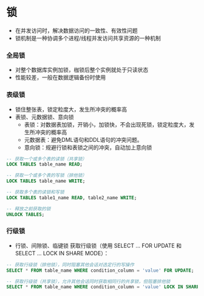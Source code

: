 # 锁

- 在并发访问时，解决数据访问的一致性、有效性问题
- 锁机制是一种协调多个进程/线程并发访问共享资源的一种机制

### 全局锁
- 对整个数据库实例加锁，枷锁后整个实例就处于只读状态
- 性能较差，一般在数据逻辑备份时使用

### 表级锁
- 锁住整张表，锁定粒度大，发生所冲突的概率高
- 表锁、元数据锁、意向锁
    - 表锁：对数据表加锁，开销小，加锁快，不会出现死锁，锁定粒度大，发生所冲突的概率高
    - 元数据表：避免DML语句和DDL语句的冲突问题。
    - 意向锁：规避行锁和表锁之间的冲突，自动加上意向锁

```sql
-- 获取一个或多个表的读锁（共享锁）
LOCK TABLES table_name READ;

-- 获取一个或多个表的写锁（排他锁）
LOCK TABLES table_name WRITE;

-- 获取多个表的读锁和写锁
LOCK TABLES table1_name READ, table2_name WRITE;

-- 释放之前获取的锁
UNLOCK TABLES;
```


### 行级锁
- 行锁、间隙锁、临键锁
获取行级锁（使用 SELECT ... FOR UPDATE 和 SELECT ... LOCK IN SHARE MODE）：

```sql
-- 获取行级锁（排他锁），同时阻塞其他会话对选定行的写操作
SELECT * FROM table_name WHERE condition_column = 'value' FOR UPDATE;

-- 获取行级锁（共享锁），允许其他会话同时获取相同行的共享锁，但阻塞排他锁
SELECT * FROM table_name WHERE condition_column = 'value' LOCK IN SHARE MODE;```